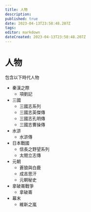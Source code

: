 ```yaml
---
title: 人物
description: 
published: true
date: 2023-04-13T23:58:48.207Z
tags: 
editor: markdown
dateCreated: 2023-04-13T23:58:48.207Z
---
```


# 人物

包含以下時代人物

- 秦漢之際
  - 項劉記
- 三國
  - 三國志系列
  - 三國志英傑傳
  - 三國志孔明傳
  - 三國志曹操傳
- 水滸
  - 水滸傳
- 日本戰國
  - 信長之野望系列
  - 太閤立志傳
- 元朝
  - 蒼狼與白鹿
  - 成吉思汗
  - 元朝秘史
- 拿破崙戰爭
  - 拿破崙
- 幕末
  - 維新之嵐